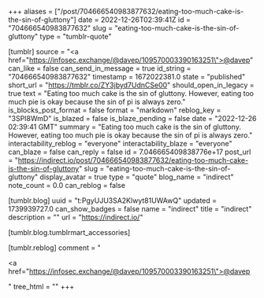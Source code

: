 +++
aliases = ["/post/704666540983877632/eating-too-much-cake-is-the-sin-of-gluttony"]
date = 2022-12-26T02:39:41Z
id = "704666540983877632"
slug = "eating-too-much-cake-is-the-sin-of-gluttony"
type = "tumblr-quote"

[tumblr]
source = "<a href=\"https://infosec.exchange/@davep/109570003390163251\">@davep</a>"
can_like = false
can_send_in_message = true
id_string = "704666540983877632"
timestamp = 1672022381.0
state = "published"
short_url = "https://tmblr.co/ZY3jbyd7UdnCSe00"
should_open_in_legacy = true
text = "Eating too much cake is the sin of gluttony. However, eating too much pie is okay because the sin of pi is always zero."
is_blocks_post_format = false
format = "markdown"
reblog_key = "3SPI8WmD"
is_blazed = false
is_blaze_pending = false
date = "2022-12-26 02:39:41 GMT"
summary = "Eating too much cake is the sin of gluttony. However, eating too much pie is okay because the sin of pi is always zero."
interactability_reblog = "everyone"
interactability_blaze = "everyone"
can_blaze = false
can_reply = false
id = 7.046665409838776e+17
post_url = "https://indirect.io/post/704666540983877632/eating-too-much-cake-is-the-sin-of-gluttony"
slug = "eating-too-much-cake-is-the-sin-of-gluttony"
display_avatar = true
type = "quote"
blog_name = "indirect"
note_count = 0.0
can_reblog = false

[tumblr.blog]
uuid = "t:PgyUJU3SA2Klwyt81UWAwQ"
updated = 1739939727.0
can_show_badges = false
name = "indirect"
title = "indirect"
description = ""
url = "https://indirect.io/"

[tumblr.blog.tumblrmart_accessories]

[tumblr.reblog]
comment = "<p><a href=\"https://infosec.exchange/@davep/109570003390163251\">@davep</a></p>"
tree_html = ""
+++
